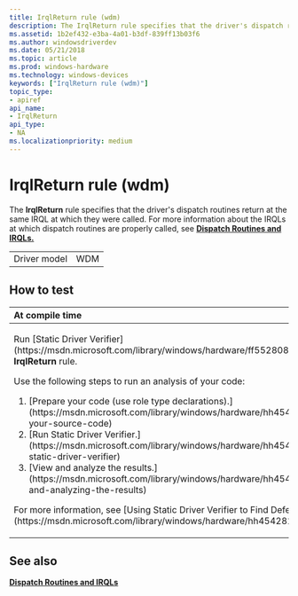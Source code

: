 ```yaml
---
title: IrqlReturn rule (wdm)
description: The IrqlReturn rule specifies that the driver's dispatch routines return at the same IRQL at which they were called.
ms.assetid: 1b2ef432-e3ba-4a01-b3df-839ff13b03f6
ms.author: windowsdriverdev
ms.date: 05/21/2018
ms.topic: article
ms.prod: windows-hardware
ms.technology: windows-devices
keywords: ["IrqlReturn rule (wdm)"]
topic_type:
- apiref
api_name:
- IrqlReturn
api_type:
- NA
ms.localizationpriority: medium
---
```


# IrqlReturn rule (wdm)


The **IrqlReturn** rule specifies that the driver's dispatch routines return at the same IRQL at which they were called. For more information about the IRQLs at which dispatch routines are properly called, see [**Dispatch Routines and IRQLs.**](https://msdn.microsoft.com/library/windows/hardware/ff544039)

|              |     |
|--------------|-----|
| Driver model | WDM |

How to test
-----------

<table>
<colgroup>
<col width="100%" />
</colgroup>
<thead>
<tr class="header">
<th align="left">At compile time</th>
</tr>
</thead>
<tbody>
<tr class="odd">
<td align="left"><p>Run [Static Driver Verifier](https://msdn.microsoft.com/library/windows/hardware/ff552808) and specify the <strong>IrqlReturn</strong> rule.</p>
Use the following steps to run an analysis of your code:
<ol>
<li>[Prepare your code (use role type declarations).](https://msdn.microsoft.com/library/windows/hardware/hh454281#preparing-your-source-code)</li>
<li>[Run Static Driver Verifier.](https://msdn.microsoft.com/library/windows/hardware/hh454281#running-static-driver-verifier)</li>
<li>[View and analyze the results.](https://msdn.microsoft.com/library/windows/hardware/hh454281#viewing-and-analyzing-the-results)</li>
</ol>
<p>For more information, see [Using Static Driver Verifier to Find Defects in Drivers](https://msdn.microsoft.com/library/windows/hardware/hh454281).</p></td>
</tr>
</tbody>
</table>

See also
--------

[**Dispatch Routines and IRQLs**](https://msdn.microsoft.com/library/windows/hardware/ff544039)
 

 





